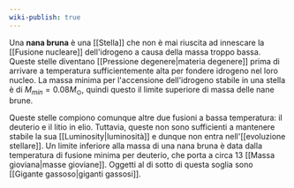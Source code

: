 ```yaml
---
wiki-publish: true
---
```

Una **nana bruna** è una [[Stella]] che non è mai riuscita ad innescare la [[Fusione nucleare]] dell'idrogeno a causa della massa troppo bassa. Queste stelle diventano [[Pressione degenere|materia degenere]] prima di arrivare a temperatura sufficientemente alta per fondere idrogeno nel loro nucleo. La massa minima per l'accensione dell'idrogeno stabile in una stella è di $M_{min}=0.08M_{\odot}$, quindi questo il limite superiore di massa delle nane brune.

Queste stelle compiono comunque altre due fusioni a bassa temperatura: il deuterio e il litio in elio. Tuttavia, queste non sono sufficienti a mantenere stabile la sua [[Luminosity|luminosità]] e dunque non entra nell'[[evoluzione stellare]]. Un limite inferiore alla massa di una nana bruna è data dalla temperatura di fusione minima per deuterio, che porta a circa 13 [[Massa gioviana|masse gioviane]]. Oggetti al di sotto di questa soglia sono [[Gigante gassoso|giganti gassosi]].
